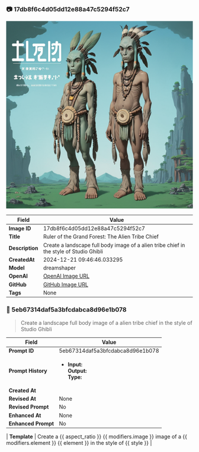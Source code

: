 

### 📷 17db8f6c4d05dd12e88a47c5294f52c7 


![data.id](./17db8f6c4d05dd12e88a47c5294f52c7.jpg)


| Field          | Value                                                                                                                     |
|----------------|---------------------------------------------------------------------------------------------------------------------------|
| **Image ID**             | 17db8f6c4d05dd12e88a47c5294f52c7                                                                                                             |
| **Title**           | Ruler of the Grand Forest: The Alien Tribe Chief                                                                                                       |
| **Description**           | Create a landscape full body image of a alien tribe chief in the style of Studio Ghibli                                                                                                       |
| **CreatedAt**        | 2024-12-21 09:46:46.033295                                                                                                        |
| **Model**        | dreamshaper                                                                                                        |
| **OpenAI**         | [OpenAI Image URL](http://192.168.1.85:8081/generated-images/b64698449363.png)                                                                                |
| **GitHub**         | [GitHub Image URL](https://raw.githubusercontent.com/Caneta-Silva/GODZ/refs/heads/main/images/17db8f6c4d05dd12e88a47c5294f52c7/17db8f6c4d05dd12e88a47c5294f52c7.jpg)                                                                                |
| **Tags**       | None                                                                                                                   |

### 📜 5eb67314daf5a3bfcdabca8d96e1b078

> Create a landscape full body image of a alien tribe chief in the style of Studio Ghibli

| Field          | Value                                                                                                                                                                      |
|----------------|----------------------------------------------------------------------------------------------------------------------------------------------------------------------------|
| **Prompt ID**  | 5eb67314daf5a3bfcdabca8d96e1b078                                                                                                                                                            |
| **Prompt History** | <ul><li>**Input:**  <br> **Output:**  <br> **Type:** </li></ul> |
| **Created At** |                                                                                                                                                    |
| **Revised At** | None                                                                                                                                                   |
| **Revised Prompt** | No                                                                                                                                                                      |
| **Enhanced At** | None                                                                                                                                                  |
| **Enhanced Prompt** | No                                                                                                                                                                    |

| **Template**   | Create a {{ aspect_ratio }} {{ modifiers.image }} image of a {{ modifiers.element }} {{ element }} in the style of {{ style }}                                                                                                                                           |


